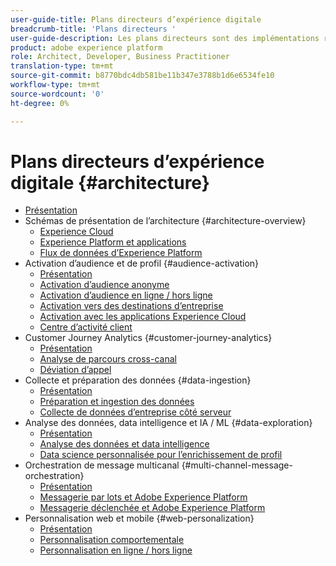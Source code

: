 ```yaml
---
user-guide-title: Plans directeurs d’expérience digitale
breadcrumb-title: 'Plans directeurs '
user-guide-description: Les plans directeurs sont des implémentations reproductibles qui apportent des réponses à des problèmes commerciaux établis et contiennent des schémas d’architecture, des considérations techniques et des liens vers de la documentation pertinente.
product: adobe experience platform
role: Architect, Developer, Business Practitioner
translation-type: tm+mt
source-git-commit: b8770bdc4db581be11b347e3788b1d6e6534fe10
workflow-type: tm+mt
source-wordcount: '0'
ht-degree: 0%

---
```


# Plans directeurs d’expérience digitale {#architecture}

+ [Présentation](/help/blueprints/overview.md)
+ Schémas de présentation de l’architecture {#architecture-overview}
   + [Experience Cloud](/help/blueprints/experience-platform/experience-cloud.md)
   + [Experience Platform et applications](/help/blueprints/experience-platform/platform-applications.md)
   + [Flux de données d’Experience Platform](/help/blueprints/experience-platform/platform-data-flow.md)
+ Activation d’audience et de profil {#audience-activation}
   + [Présentation](/help/blueprints/audience-activation/overview.md)
   + [Activation d’audience anonyme](/help/blueprints/audience-activation/anonymous.md)
   + [Activation d’audience en ligne / hors ligne](/help/blueprints/audience-activation/online-offline.md)
   + [Activation vers des destinations d’entreprise](/help/blueprints/audience-activation/enterprise-destinations.md)
   + [Activation avec les applications Experience Cloud](/help/blueprints/audience-activation/platform-and-applications.md)
   + [Centre d’activité client ](/help/blueprints/audience-activation/customer-activity.md)
+ Customer Journey Analytics {#customer-journey-analytics}
   + [Présentation](/help/blueprints/customer-journey-analytics/overview.md)
   + [Analyse de parcours cross-canal](/help/blueprints/customer-journey-analytics/digital-behavioral-data-consolidation.md)
   + [Déviation d’appel](/help/blueprints/customer-journey-analytics/call-deflect.md)
+ Collecte et préparation des données {#data-ingestion}
   + [Présentation](/help/blueprints/data-ingestion/overview.md)
   + [Préparation et ingestion des données ](/help/blueprints/data-ingestion/ingestion.md)
   + [Collecte de données d’entreprise côté serveur ](/help/blueprints/data-ingestion/server-side-collection.md)
+ Analyse des données, data intelligence et IA / ML {#data-exploration}
   + [Présentation](/help/blueprints/data-insights/overview.md)
   + [Analyse des données et data intelligence](/help/blueprints/data-insights/analysis.md)
   + [Data science personnalisée pour l’enrichissement de profil ](/help/blueprints/data-insights/data-science.md)
+ Orchestration de message multicanal {#multi-channel-message-orchestration}
   + [Présentation](/help/blueprints/multi-channel-message-orchestration/overview.md)
   + [Messagerie par lots et Adobe Experience Platform](/help/blueprints/multi-channel-message-orchestration/batch-messaging.md)
   + [Messagerie déclenchée et Adobe Experience Platform](/help/blueprints/multi-channel-message-orchestration/triggered-messaging.md)
+ Personnalisation web et mobile {#web-personalization}
   + [Présentation](/help/blueprints/web-personalization/overview.md)
   + [Personnalisation comportementale](/help/blueprints/web-personalization/behavioral.md)
   + [Personnalisation en ligne / hors ligne](/help/blueprints/web-personalization/online-offline.md)

